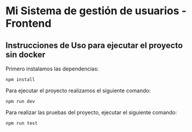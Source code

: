 # Mi Sistema de gestión de usuarios - Frontend

## Instrucciones de Uso para ejecutar el proyecto sin docker

Primero instalamos las dependencias:

```
npm install
```
Para ejecutar el proyecto realizamos el siguiente comando:

```
npm run dev
```
Para realizar las pruebas del proyecto, ejecutar el siguiente comando:

```
npm run test
```